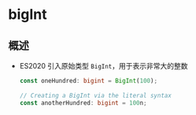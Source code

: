 # bigInt

## 概述

*   ES2020 引入原始类型 `BigInt`，用于表示非常大的整数

    ```typescript
    const oneHundred: bigint = BigInt(100);
     
    // Creating a BigInt via the literal syntax
    const anotherHundred: bigint = 100n;
    ```
